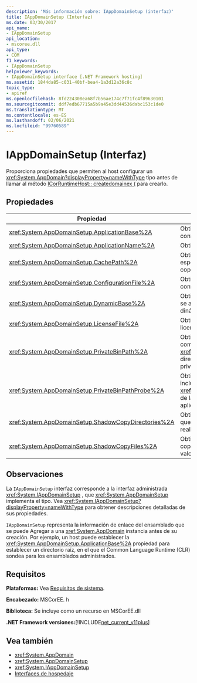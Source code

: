 ```yaml
---
description: 'Más información sobre: IAppDomainSetup (interfaz)'
title: IAppDomainSetup (Interfaz)
ms.date: 03/30/2017
api_name:
- IAppDomainSetup
api_location:
- mscoree.dll
api_type:
- COM
f1_keywords:
- IAppDomainSetup
helpviewer_keywords:
- IAppDomainSetup interface [.NET Framework hosting]
ms.assetid: 1844da85-c031-40bf-bea4-1a3d12a36c8c
topic_type:
- apiref
ms.openlocfilehash: 8fd224308ea68f7b56ae174c7f71fc4f89630101
ms.sourcegitcommit: ddf7edb67715a5b9a45e3dd44536dabc153c1de0
ms.translationtype: MT
ms.contentlocale: es-ES
ms.lasthandoff: 02/06/2021
ms.locfileid: "99760589"
---
```

# <a name="iappdomainsetup-interface"></a>IAppDomainSetup (Interfaz)

Proporciona propiedades que permiten al host configurar un <xref:System.AppDomain?displayProperty=nameWithType> tipo antes de llamar al método [ICorRuntimeHost:: createdomainex (](icorruntimehost-createdomainex-method.md) para crearlo.  
  
## <a name="properties"></a>Propiedades  
  
|Propiedad|Descripción|  
|--------------|-----------------|  
|<xref:System.AppDomainSetup.ApplicationBase%2A>|Obtiene o establece el nombre del directorio que contiene la aplicación.|  
|<xref:System.AppDomainSetup.ApplicationName%2A>|Obtiene o establece el nombre de la aplicación.|  
|<xref:System.AppDomainSetup.CachePath%2A>|Obtiene o establece el nombre de un área específica de la aplicación donde se realiza la copia sombra de los archivos.|  
|<xref:System.AppDomainSetup.ConfigurationFile%2A>|Obtiene o establece el nombre del archivo de configuración de una aplicación.|  
|<xref:System.AppDomainSetup.DynamicBase%2A>|Obtiene o establece el nombre del directorio donde se almacenan los archivos generados dinámicamente y se obtiene acceso a ellos.|  
|<xref:System.AppDomainSetup.LicenseFile%2A>|Obtiene o establece la ruta de acceso al archivo de licencia asociado a este dominio.|  
|<xref:System.AppDomainSetup.PrivateBinPath%2A>|Obtiene o establece la lista de directorios combinados con el <xref:System.AppDomainSetup.ApplicationBase%2A> directorio en el que se buscarán los ensamblados privados.|  
|<xref:System.AppDomainSetup.PrivateBinPathProbe%2A>|Obtiene o establece un valor de cadena que incluye o excluye <xref:System.AppDomainSetup.ApplicationBase%2A> de la ruta de acceso de búsqueda para la aplicación.|  
|<xref:System.AppDomainSetup.ShadowCopyDirectories%2A>|Obtiene o establece los nombres de los directorios que contienen los ensamblados de los que se va a realizar la instantánea.|  
|<xref:System.AppDomainSetup.ShadowCopyFiles%2A>|Obtiene o establece una cadena que indica si la copia sombra está activada o desactivada. Los valores válidos son "true" o "false".|  
  
## <a name="remarks"></a>Observaciones  

 La `IAppDomainSetup` interfaz corresponde a la interfaz administrada <xref:System.IAppDomainSetup> , que <xref:System.AppDomainSetup> implementa el tipo. Vea <xref:System.IAppDomainSetup?displayProperty=nameWithType> para obtener descripciones detalladas de sus propiedades.  
  
 `IAppDomainSetup` representa la información de enlace del ensamblado que se puede Agregar a una <xref:System.AppDomain> instancia antes de su creación. Por ejemplo, un host puede establecer la <xref:System.AppDomainSetup.ApplicationBase%2A> propiedad para establecer un directorio raíz, en el que el Common Language Runtime (CLR) sondea para los ensamblados administrados.  
  
## <a name="requirements"></a>Requisitos  

 **Plataformas:** Vea [Requisitos de sistema](../../get-started/system-requirements.md).  
  
 **Encabezado:** MSCorEE. h  
  
 **Biblioteca:** Se incluye como un recurso en MSCorEE.dll  
  
 **.NET Framework versiones:**[!INCLUDE[net_current_v11plus](../../../../includes/net-current-v11plus-md.md)]  
  
## <a name="see-also"></a>Vea también

- <xref:System.AppDomain>
- <xref:System.AppDomainSetup>
- <xref:System.IAppDomainSetup>
- [Interfaces de hospedaje](hosting-interfaces.md)
